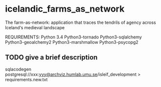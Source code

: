 # icelandic_farms_as_network
The farm-as-network: application that traces the tendrils of agency across Iceland‘s medieval landscape

REQUIREMENTS:
Python 3.4
Python3-tornado
Python3-sqlalchemy
Python3-geoalchemy2
Python3-marshmallow
Python3-psycopg2

## TODO give a brief description


sqlacodegen postgresql://xxx:yyy@archviz.humlab.umu.se/isleif_development > requirements.new.txt